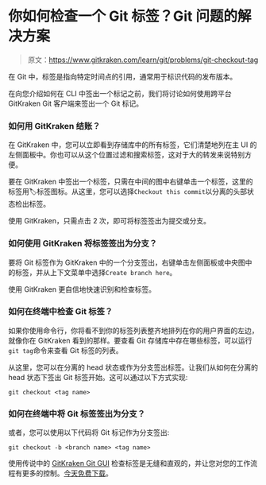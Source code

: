 # 你如何检查一个 Git 标签？Git 问题的解决方案

> 原文：<https://www.gitkraken.com/learn/git/problems/git-checkout-tag>

在 Git 中，标签是指向特定时间点的引用，通常用于标识代码的发布版本。

在向您介绍如何在 CLI 中签出一个标记之前，我们将讨论如何使用跨平台 GitKraken Git 客户端来签出一个 Git 标记。

### 如何用 GitKraken 结账？

在 GitKraken 中，您可以立即看到存储库中的所有标签，它们清楚地列在主 UI 的左侧面板中。你也可以从这个位置过滤和搜索标签，这对于大的转发来说特别方便。

要在 GitKraken 中签出一个标签，只需在中间的图中右键单击一个标签，这里的标签用🏷标签图标。从这里，您可以选择`Checkout this commit`以分离的头部状态检出标签。

使用 GitKraken，只需点击 2 次，即可将标签签出为提交或分支。

### 如何使用 GitKraken 将标签签出为分支？

要将 Git 标签作为 GitKraken 中的一个分支签出，右键单击左侧面板或中央图中的标签，并从上下文菜单中选择`Create branch here`。

使用 GitKraken 更自信地快速识别和检查标签。

### 如何在终端中检查 Git 标签？

如果你使用命令行，你将看不到你的标签列表整齐地排列在你的用户界面的左边，就像你在 GitKraken 看到的那样。要查看 Git 存储库中存在哪些标签，可以运行`git tag`命令来查看 Git 标签的列表。

从这里，您可以在分离的 head 状态或作为分支签出标签。让我们从如何在分离的 head 状态下签出 Git 标签开始。这可以通过以下方式实现:

```
git checkout <tag name>
```

### 如何在终端中将 Git 标签签出为分支？

或者，您可以使用以下代码将 Git 标记作为分支签出:

```
git checkout -b <branch name> <tag name>
```

使用传说中的 [GitKraken Git GUI](https://www.gitkraken.com/git-client) 检查标签是无缝和直观的，并让您对您的工作流程有更多的控制。[今天免费下载](https://www.gitkraken.com/download)。